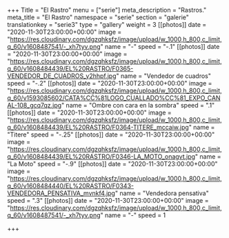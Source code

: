 +++
Title = "El Rastro"
menu = ["serie"]
meta_description = "Rastros."
meta_title = "El Rastro"
namespace = "serie"
section = "galerie"
translationkey = "serie3"
type = "gallery"
weight = 3
[[photos]]
date = "2020-11-30T23:00:00+00:00"
image = "https://res.cloudinary.com/dgzqhksfz/image/upload/w_1000,h_800,c_limit,q_60/v1608487541/-_xh7tyv.png"
name = "-"
speed = "-.1"
[[photos]]
date = "2020-11-30T23:00:00+00:00"
image = "https://res.cloudinary.com/dgzqhksfz/image/upload/w_1000,h_800,c_limit,q_60/v1608484439/EL%20RASTRO/F0365-VENDEDOR_DE_CUADROS_y2hhpf.jpg"
name = "Vendedor de cuadros"
speed = "-.2"
[[photos]]
date = "2020-11-30T23:00:00+00:00"
image = "https://res.cloudinary.com/dgzqhksfz/image/upload/w_1000,h_800,c_limit,q_60/v1593085602/CATA%CC%81LOGO_CUALLADO%CC%81_EXPO_CANAL-108_gcq7qz.jpg"
name = "Ombre con cara en la sombra"
speed = ".1"
[[photos]]
date = "2020-11-30T23:00:00+00:00"
image = "https://res.cloudinary.com/dgzqhksfz/image/upload/w_1000,h_800,c_limit,q_60/v1608484439/EL%20RASTRO/F0364-TITERE_mccaiw.jpg"
name = "Titere"
speed = "-.25"
[[photos]]
date = "2020-11-30T23:00:00+00:00"
image = "https://res.cloudinary.com/dgzqhksfz/image/upload/w_1000,h_800,c_limit,q_60/v1608484439/EL%20RASTRO/F0346-LA_MOTO_onagvt.jpg"
name = "La Moto"
speed = "-.9"
[[photos]]
date = "2020-11-30T23:00:00+00:00"
image = "https://res.cloudinary.com/dgzqhksfz/image/upload/w_1000,h_800,c_limit,q_60/v1608484440/EL%20RASTRO/F0343-VENDEDORA_PENSATIVA_mvnkf4.jpg"
name = "Vendedora pensativa"
speed = ".3"
[[photos]]
date = "2020-11-30T23:00:00+00:00"
image = "https://res.cloudinary.com/dgzqhksfz/image/upload/w_1000,h_800,c_limit,q_60/v1608487541/-_xh7tyv.png"
name = "-"
speed = 1

+++
